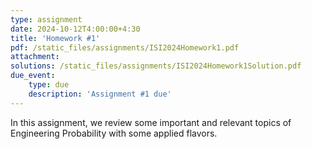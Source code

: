 ```yaml
---
type: assignment
date: 2024-10-12T4:00:00+4:30
title: 'Homework #1'
pdf: /static_files/assignments/ISI2024Homework1.pdf
attachment: 
solutions: /static_files/assignments/ISI2024Homework1Solution.pdf
due_event: 
    type: due
    description: 'Assignment #1 due'
---
```

In this assignment, we review some important and relevant topics of Engineering Probability with some applied flavors.  
